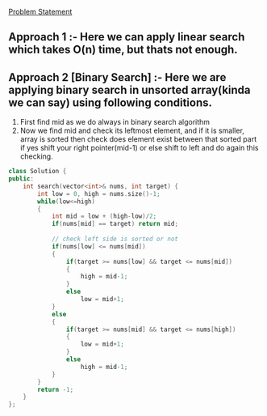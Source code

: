 [Problem Statement](https://leetcode.com/problems/search-in-rotated-sorted-array)

## Approach 1 :- Here we can apply linear search which takes O(n) time, but thats not enough. 
## Approach 2 [Binary Search] :- Here we are applying binary search in unsorted array(kinda we can say) using following conditions.
1. First find mid as we do always in binary search algorithm
2. Now we find mid and check its leftmost element, and if it is smaller, array is sorted then check does element exist between that sorted part if yes shift your right pointer(mid-1) or else shift to left and do again this checking.

```cpp
class Solution {
public:
    int search(vector<int>& nums, int target) {
        int low = 0, high = nums.size()-1;
        while(low<=high)
        {
            int mid = low + (high-low)/2;
            if(nums[mid] == target) return mid;
            
            // check left side is sorted or not
            if(nums[low] <= nums[mid])
            {
                if(target >= nums[low] && target <= nums[mid])
                {
                    high = mid-1;
                }
                else
                    low = mid+1;
            }
            else
            {
                if(target >= nums[mid] && target <= nums[high])
                {
                    low = mid+1;
                }
                else
                    high = mid-1;
            }
        }
        return -1;
    }
};
```
